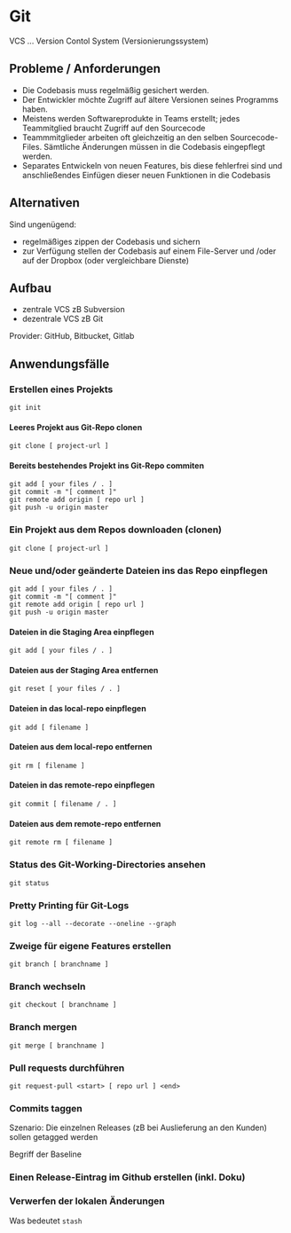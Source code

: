 # Git

VCS ... Version Contol System (Versionierungssystem)

## Probleme / Anforderungen

- Die Codebasis muss regelmäßig gesichert werden.
- Der Entwickler möchte Zugriff auf ältere Versionen seines Programms haben.
- Meistens werden Softwareprodukte in Teams erstellt; jedes Teammitglied braucht Zugriff auf den Sourcecode
- Teammmitglieder arbeiten oft gleichzeitig an den selben Sourcecode-Files. Sämtliche Änderungen müssen in die Codebasis eingepflegt werden.
- Separates Entwickeln von neuen Features, bis diese fehlerfrei sind und anschließendes Einfügen dieser neuen Funktionen in die Codebasis

## Alternativen

Sind ungenügend:

- regelmäßiges zippen der Codebasis und sichern
- zur Verfügung stellen der Codebasis auf einem File-Server und /oder auf der Dropbox (oder vergleichbare Dienste)

## Aufbau

- zentrale VCS zB Subversion
- dezentrale VCS zB Git

Provider: GitHub, Bitbucket, Gitlab


## Anwendungsfälle

### Erstellen eines Projekts

```
git init
```

#### Leeres Projekt aus Git-Repo clonen

```
git clone [ project-url ]
```

#### Bereits bestehendes Projekt ins Git-Repo commiten

```
git add [ your files / . ]
git commit -m "[ comment ]"
git remote add origin [ repo url ]
git push -u origin master
```

### Ein Projekt aus dem Repos downloaden (clonen)

```
git clone [ project-url ]
```

### Neue und/oder geänderte Dateien ins das Repo einpflegen

```
git add [ your files / . ]
git commit -m "[ comment ]"
git remote add origin [ repo url ]
git push -u origin master
```

#### Dateien in die Staging Area einpflegen

```
git add [ your files / . ]
```

#### Dateien aus der Staging Area entfernen

```
git reset [ your files / . ]
```

#### Dateien in das local-repo einpflegen

```
git add [ filename ]
```

#### Dateien aus dem local-repo entfernen

```
git rm [ filename ]
```

#### Dateien in das remote-repo einpflegen

```
git commit [ filename / . ]
```

#### Dateien aus dem remote-repo entfernen

```
git remote rm [ filename ]
```

### Status des Git-Working-Directories ansehen

```
git status
```

### Pretty Printing für Git-Logs

```
git log --all --decorate --oneline --graph
```

### Zweige für eigene Features erstellen

```
git branch [ branchname ]
```

### Branch wechseln

```
git checkout [ branchname ]
```

### Branch mergen

```
git merge [ branchname ]
```

### Pull requests durchführen

```
git request-pull <start> [ repo url ] <end>
```

### Commits taggen

Szenario: Die einzelnen Releases (zB bei Auslieferung an den Kunden) sollen getagged werden

Begriff der Baseline

### Einen Release-Eintrag im Github erstellen (inkl. Doku)

### Verwerfen der lokalen Änderungen

Was bedeutet `stash`
